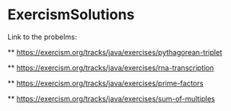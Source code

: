 # ExercismSolutions

Link to the probelms:

**   https://exercism.org/tracks/java/exercises/pythagorean-triplet

**   https://exercism.org/tracks/java/exercises/rna-transcription

**    https://exercism.org/tracks/java/exercises/prime-factors

**     https://exercism.org/tracks/java/exercises/sum-of-multiples
